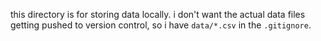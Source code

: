 this directory is for storing data locally. i don't want the actual data files getting pushed to version control, so i have `data/*.csv` in the `.gitignore`.
